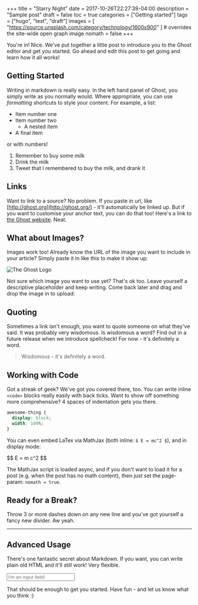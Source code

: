 +++
title = "Starry Night"
date = 2017-10-26T22:27:39-04:00
description = "Sample post"
draft = false
toc = true
categories = ["Getting started"]
tags = ["hugo", "test", "draft"]
images = [
  "https://source.unsplash.com/category/technology/1600x900"
] # overrides the site-wide open graph image
nomath = false
+++

You're in! Nice. We've put together a little post to introduce you to the Ghost
editor and get you started. Go ahead and edit this post to get going and learn
how it all works!

## Getting Started

Writing in markdown is really easy. In the left hand panel of Ghost, you simply
write as you normally would. Where appropriate, you can use _formatting_
shortcuts to style your content. For example, a list:

* Item number one
* Item number two
  * A nested item
* A final item

or with numbers!

1. Remember to buy some milk
2. Drink the milk
3. Tweet that I remembered to buy the milk, and drank it

## Links

Want to link to a source? No problem. If you paste in url, like
[http://ghost.org](http://ghost.org/) - it'll automatically be linked up. But
if you want to customise your anchor text, you can do that too! Here's a link to
[the Ghost website](http://ghost.org/). Neat.

## What about Images?

Images work too! Already know the URL of the image you want to include in your
article? Simply paste it in like this to make it show up:

![The Ghost Logo](/images/favicon.ico)

Not sure which image you want to use yet? That's ok too. Leave yourself a
descriptive placeholder and keep writing. Come back later and drag and drop the
image in to upload:

## Quoting

Sometimes a link isn't enough, you want to quote someone on what they've said.
It was probably very wisdomous. Is wisdomous a word? Find out in a future
release when we introduce spellcheck! For now - it's definitely a word.

> Wisdomous - it's definitely a word.

## Working with Code

Got a streak of geek? We've got you covered there, too. You can write inline
`<code>` blocks really easily with back ticks. Want to show off something more
comprehensive? 4 spaces of indentation gets you there.

```css
awesome-thing {
  display: block;
  width: 100%;
}
```

You can even embed LaTex via MathJax (both inline: `$ E = mc^2 $`), and in display mode:

<div>
$$
E = m c^2
$$
</div>

The MathJax script is loaded async, and if you don't want to load it for a post (e.g. when the post
has no math content), then just set the page-param: `nomath = true`.

## Ready for a Break?

Throw 3 or more dashes down on any new line and you've got yourself a fancy new
divider. Aw yeah.

---

## Advanced Usage

There's one fantastic secret about Markdown. If you want, you can write plain
old HTML and it'll still work! Very flexible.

<input type="text" placeholder="I'm an input field!">

That should be enough to get you started. Have fun - and let us know what you
think :)
